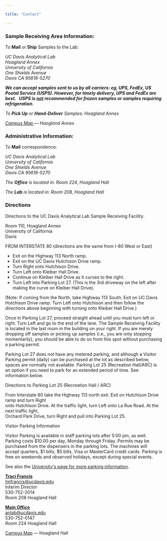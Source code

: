 ```yaml
---

title: "Contact"

---
```

<div class="col-8">
<h3>Sample Receiving Area Information:</h3>
<p>To <strong>Mail</strong> or <strong>Ship</strong> Samples to the Lab:</p>
<address>
  <p>UC Davis Analytical Lab<br />Hoagland Annex<br />University of California<br />One Shields Avenue<br />Davis CA 95616-5270</p>
  <p><strong>We can accept samples sent to us by all carriers: eg, UPS, FedEx, US Postal Service (USPS).  However, for timely delivery, UPS and FedEx are best. &nbsp; USPS is <u><i>not</i></u> recommended for frozen samples or samples requiring refrigeration.</strong></p>
  <p>To <strong>Pick Up</strong> or <strong>Hand-Deliver</strong> Samples: Hoagland Annex</p>
  <p><a href="http://campusmap.ucdavis.edu/?b=81" target="_blank">Campus Map </a><span class="external-link">— Haogland Annex
  </p>
</address>
<h3>Administrative Information:</h3>
<p>To <strong>Mail</strong> correspondence:</p>
<address>
  <p>UC Davis Analytical Lab<br />University of California<br />One Shields Avenue<br />Davis CA 95616-5270</p>
  <p>The <strong>Office</strong> is located in: Room 224, Hoagland Hall</p>
  <p>The <strong>Lab</strong> is located in: Room 208, Hoagland Hall</p>
</address>
<h3>Directions</h3>
<p>Directions to the UC Davis Analytical Lab Sample Receiving Facility:</p>
<p>Room 110, Hoagland Annex<br />University of California<br />Davis</p>
<p>FROM INTERSTATE 80 (directions are the same from I-80 West or East)</p>
<ul>
    <li>Exit on the Highway 113 North ramp.</li>
    <li>Exit on the UC Davis Hutchison Drive ramp.</li>
    <li>Turn Right onto Hutchison Drive.</li>
    <li>Turn Left onto Kleiber Hall Drive.</li>
    <li>Continue on Kleiber Hall Drive as it curves to the right.</li>
    <li>Turn Left into Parking Lot 27. (This is the 3rd driveway on the left after making the curve on Kleiber Hall Drive).</li>
</ul>
<p>(Note: If coming from the North, take Highway 113 South. Exit on UC Davis Hutchison Drive ramp. Turn Left onto Hutchison and then follow the directions above beginning with turning onto Kleiber Hall Drive.)</p>
<p>Once in Parking Lot 27, proceed straight ahead until you must turn left or right. Turn Left and go to the end of the lane. The Sample Receiving Facility is located in the last room in the building on your right. If you are merely dropping off samples or picking up samples (i.e., you are only stopping momentarily), you should be able to do so from this spot without purchasing a parking permit.</p>
<p>Parking Lot 27 does not have any metered parking, and although a Visitor Parking permit (daily) can be purchased at the lot as described below, spaces are normally not available. Parking Lot 25 (Recreation Hall/ARC) is an option if you need to park for an extended period of time. See information below.</p>
<p>Directions to Parking Lot 25 (Recreation Hall / ARC)</p>
<p>From Interstate 80 take the Highway 113 north exit. Exit on Hutchison Drive ramp and turn Right<br />onto Hutchison Drive. At the traffic light, turn Left onto La Rue Road. At the next traffic light,<br />Orchard Park Drive, turn Right and pull
    into Parking Lot 25.</p>
<p>Visitor Parking Information</p>
<p>Visitor Parking is available in staff parking lots after 5:00 pm, as well.<br />Parking costs $10.00 per day, Monday through Friday. Permits may be purchased from the dispensers in the parking lots. The machines will accept quarters, $1 bills, $5 bills, Visa or MasterCard credit cards. Parking is free on weekends and observed holidays, except during special events.</p>
<p>See also the <a class="external-link" href="http://taps.ucdavis.edu/parking/information/visitor" target="_blank" title="UCD Visitor Parking Info">University's page for more parking information</a>.</p>
</div>
<div class="col-4">
<p><a href="mailto:tmfrancis@ucdavis.edu"><b>Traci Francis</b></a> <br><a href="mailto:tmfrancis@ucdavis.edu">tmfrancis@ucdavis.edu</a> <br>Interim Director<br>  530-752-2014<br> Room 208 Hoagland Hall</p>
<p><a href="mailto:anlab@ucdavis.edu"><b>Main Office</b></a><br><a href="mailto:anlab@ucdavis.edu">anlab@ucdavis.edu</a><br> 530-752-0147<br> Room 224 Hoagland Hall</p>
<p><a href="http://campusmap.ucdavis.edu/?b=82" target="_blank">Campus Map</a><span class="external-link"> — Hoagland Hall
  <a href="http://campusmap.ucdavis.edu/?b=82" target="_blank"><br /></a>
</p>
